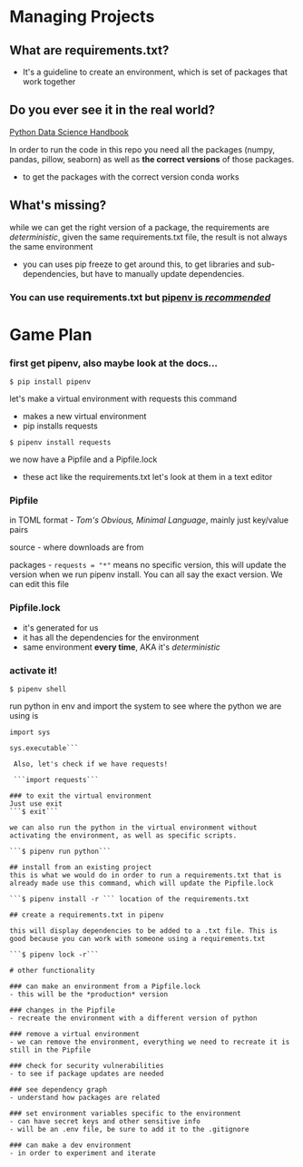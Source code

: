 # Managing Projects

## What are requirements.txt?
- It's a guideline to create an environment, which is set of packages that work together

## Do you ever see it in the real world?
[Python Data Science Handbook](https://github.com/jakevdp/PythonDataScienceHandbook)

In order to run the code in this repo you need all the packages (numpy, pandas, pillow, seaborn) as well as **the correct versions** of those packages.

- to get the packages with the correct version conda works

## What's missing?
while we can get the right version of a package, the requirements are *deterministic*, given the same requirements.txt file, the result is not always the same environment

- you can uses pip freeze to get around this, to get libraries and sub-dependencies, but have to manually update dependencies.


### You can use requirements.txt but [pipenv is *recommended*](https://www.kennethreitz.org/essays/a-better-pip-workflow)



# Game Plan

### first get pipenv, also maybe look at the docs...

```$ pip install pipenv```

let's make a virtual environment with requests
this command
- makes a new virtual environment
- pip installs requests


```$ pipenv install requests```

we now have a Pipfile and a Pipfile.lock
- these act like the requirements.txt
let's look at them in a text editor

### Pipfile
in TOML format - *Tom's Obvious, Minimal Language*, mainly just key/value pairs

source -  where downloads are from

packages - ```requests = "*"``` means no specific version, this will update the version when we run pipenv install. You can all say the exact version. We can edit this file

### Pipfile.lock
- it's generated for us
- it has all the dependencies for the environment
- same environment **every time**, AKA it's *deterministic*

### activate it!

```$ pipenv shell```

run python in env and import the system to see where the python we are using is
```
import sys

sys.executable```

 Also, let's check if we have requests!

 ```import requests```

### to exit the virtual environment
Just use exit
```$ exit```

we can also run the python in the virtual environment without activating the environment, as well as specific scripts.

```$ pipenv run python```

## install from an existing project
this is what we would do in order to run a requirements.txt that is already made use this command, which will update the Pipfile.lock

```$ pipenv install -r ``` location of the requirements.txt

## create a requirements.txt in pipenv

this will display dependencies to be added to a .txt file. This is good because you can work with someone using a requirements.txt

```$ pipenv lock -r```

# other functionality

### can make an environment from a Pipfile.lock
- this will be the *production* version

### changes in the Pipfile
- recreate the environment with a different version of python

### remove a virtual environment
- we can remove the environment, everything we need to recreate it is still in the Pipfile

### check for security vulnerabilities
- to see if package updates are needed

### see dependency graph
- understand how packages are related

### set environment variables specific to the environment
- can have secret keys and other sensitive info
- will be an .env file, be sure to add it to the .gitignore

### can make a dev environment
- in order to experiment and iterate
